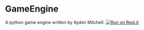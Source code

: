 # GameEngine
A python game engine written by Ayden Mitchell.
[![Run on Repl.it](https://repl.it/badge/github/Her02N0one/GameEngine)](https://repl.it/github/Her02N0one/GameEngine)


